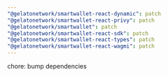 ```yaml
---
"@gelatonetwork/smartwallet-react-dynamic": patch
"@gelatonetwork/smartwallet-react-privy": patch
"@gelatonetwork/smartwallet": patch
"@gelatonetwork/smartwallet-react-sdk": patch
"@gelatonetwork/smartwallet-react-types": patch
"@gelatonetwork/smartwallet-react-wagmi": patch
---
```


chore: bump dependencies
